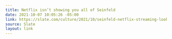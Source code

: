 ```yaml
---
title: Netflix isn’t showing you all of Seinfeld
date: 2021-10-07 10:05:26 -05:00
link: https://slate.com/culture/2021/10/seinfeld-netflix-streaming-looks-different.html
source: Slate
layout: link
---
```



